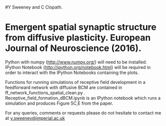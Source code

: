 #Y Sweeney and C Clopath. 
# Emergent spatial synaptic structure from diffusive plasticity. European Journal of Neuroscience (2016).

Python with numpy (http://www.numpy.org/) will need to be installed. 
IPython Notebook (http://ipython.org/notebook.html) will be required in order to interact with the IPython Notebooks containing the plots.

Functions for running simulations of receptive field development in a feedforward network with diffusive BCM are contained in ff_network_functions_spatial_clean.py . Receptive_field_formation_dBCM.ipynb is an IPython notebook which runs a simulation and produces Figure 5C,E from the paper.

For any queries, comments or requests please do not hesitate to contact me at y.sweeney@imperial.ac.uk 
